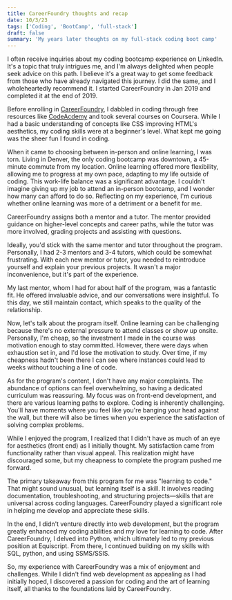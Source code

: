 ```yaml
---
title: CareerFoundry thoughts and recap
date: 10/3/23
tags: ['Coding', 'BootCamp', 'full-stack']
draft: false
summary: 'My years later thoughts on my full-stack coding boot camp'
---
```


I often receive inquiries about my coding bootcamp experience on LinkedIn. It's a topic that truly intrigues me, and I'm always delighted when people seek advice on this path. I believe it's a great way to get some feedback from those who have already navigated this journey. I did the same, and I wholeheartedly recommend it. I started CareerFoundry in Jan 2019 and completed it at the end of 2019.

Before enrolling in [CareerFoundry](https://careerfoundry.com/), I dabbled in coding through free resources like [CodeAcdemy](https://www.codecademy.com/) and took several courses on Coursera. While I had a basic understanding of concepts like CSS improving HTML's aesthetics, my coding skills were at a beginner's level. What kept me going was the sheer fun I found in coding.

When it came to choosing between in-person and online learning, I was torn. Living in Denver, the only coding bootcamp was downtown, a 45-minute commute from my location. Online learning offered more flexibility, allowing me to progress at my own pace, adapting to my life outside of coding. This work-life balance was a significant advantage. I couldn't imagine giving up my job to attend an in-person bootcamp, and I wonder how many can afford to do so. Reflecting on my experience, I'm curious whether online learning was more of a detriment or a benefit for me.

CareerFoundry assigns both a mentor and a tutor. The mentor provided guidance on higher-level concepts and career paths, while the tutor was more involved, grading projects and assisting with questions.

Ideally, you'd stick with the same mentor and tutor throughout the program. Personally, I had 2-3 mentors and 3-4 tutors, which could be somewhat frustrating. With each new mentor or tutor, you needed to reintroduce yourself and explain your previous projects. It wasn't a major inconvenience, but it's part of the experience.

My last mentor, whom I had for about half of the program, was a fantastic fit. He offered invaluable advice, and our conversations were insightful. To this day, we still maintain contact, which speaks to the quality of the relationship.

Now, let's talk about the program itself. Online learning can be challenging because there's no external pressure to attend classes or show up onsite. Personally, I'm cheap, so the investment I made in the course was motivation enough to stay committed. However, there were days when exhaustion set in, and I'd lose the motivation to study. Over time, if my cheapness hadn't been there I can see where instances could lead to weeks without touching a line of code.

As for the program's content, I don't have any major complaints. The abundance of options can feel overwhelming, so having a dedicated curriculum was reassuring. My focus was on front-end development, and there are various learning paths to explore.  Coding is inherently challenging. You'll have moments where you feel like you're banging your head against the wall, but there will also be times when you experience the satisfaction of solving complex problems. 

While I enjoyed the program, I realized that I didn't have as much of an eye for aesthetics (front end) as I initially thought. My satisfaction came from functionality rather than visual appeal. This realization might have discouraged some, but my cheapness to complete the program pushed me forward.

The primary takeaway from this program for me was "learning to code." That might sound unusual, but learning itself is a skill. It involves reading documentation, troubleshooting, and structuring projects—skills that are universal across coding languages. CareerFoundry played a significant role in helping me develop and appreciate these skills.

In the end, I didn't venture directly into web development, but the program greatly enhanced my coding abilities and my love for learning to code. After CareerFoundry, I delved into Python, which ultimately led to my previous position at Equiscript. From there, I continued building on my skills with SQL, python, and using SSMS/SSIS.

So, my experience with CareerFoundry was a mix of enjoyment and challenges. While I didn't find web development as appealing as I had initially hoped, I discovered a passion for coding and the art of learning itself, all thanks to the foundations laid by CareerFoundry.